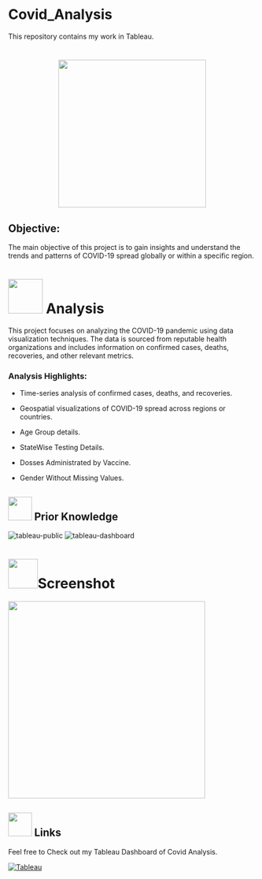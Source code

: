 # Covid_Analysis
This repository contains my work in Tableau.

# <p align="center"><img src=https://media.tenor.com/1j3-qb9Y_24AAAAC/covid-19.gif width=300></p>

<h2>Objective:</h2>
The main objective of this project is to gain insights and understand the trends and patterns of COVID-19 spread globally or within a specific region.

# <img src="https://uploads-ssl.webflow.com/5c19100c2b50073e6ee69da1/60d34f3b422c048fb72cb925_Analyze.gif" width="70"> **Analysis**
This project focuses on analyzing the COVID-19 pandemic using data visualization techniques. The data is sourced from reputable health organizations and includes information on confirmed cases, deaths, recoveries, and other relevant metrics.
<h3>Analysis Highlights:</h3>

- Time-series analysis of confirmed cases, deaths, and recoveries.

- Geospatial visualizations of COVID-19 spread across regions or countries.

- Age Group details.

- StateWise Testing Details.

- Dosses Administrated by Vaccine.

- Gender Without Missing Values.


##  <img src=https://user-images.githubusercontent.com/106439762/178803205-47a08ce7-2187-4f96-b301-a2b68690619a.gif width="48" height="48" > Prior Knowledge
![tableau-public](https://user-images.githubusercontent.com/106439762/178797623-924f63c6-f35a-4da1-bea6-7a3f647c18af.svg)
![tableau-dashboard](https://user-images.githubusercontent.com/106439762/178797660-533dac49-4eef-42c3-b7bc-4fc935192582.svg)

# <img src="https://media2.giphy.com/media/YjQk70gmQLDmJTawn0/giphy.gif?cid=6c09b952xaer02w992bk0htawwbmvmqir5fyf338xab2n9jp&ep=v1_internal_gif_by_id&rid=giphy.gif&ct=s" width="60">**Screenshot**

<img src=https://github.com/codewithalishakhan/Covid_Analysis/assets/109518128/2a2156b8-1eb2-49b0-9fda-85da2aabc229
 height=400>


##  <img src=https://user-images.githubusercontent.com/106439762/178810087-8f7f8272-0cb8-40cb-a14c-be475569cf7d.gif width="48" height="48"> Links
Feel free to Check out my Tableau Dashboard of Covid Analysis.


[![Tableau](https://img.shields.io/badge/Tableau-0A66C2?style=for-the-badge&logo=Tableau&logoColor=Black)](https://public.tableau.com/app/profile/alisha.khan7858)




